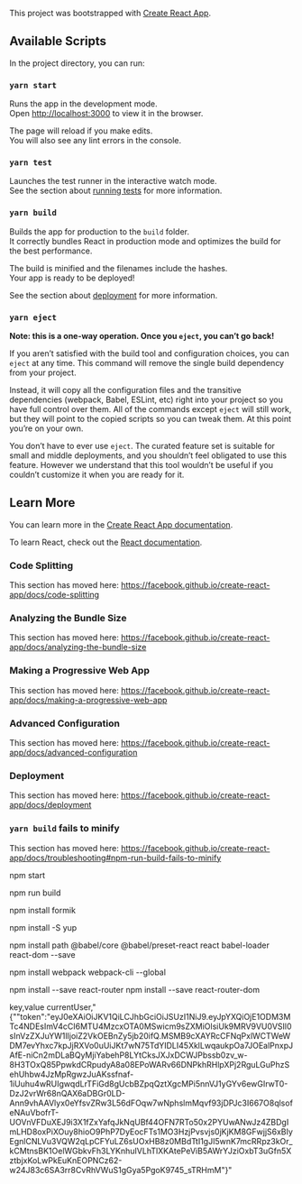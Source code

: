 This project was bootstrapped with [Create React App](https://github.com/facebook/create-react-app).

## Available Scripts

In the project directory, you can run:

### `yarn start`

Runs the app in the development mode.<br />
Open [http://localhost:3000](http://localhost:3000) to view it in the browser.

The page will reload if you make edits.<br />
You will also see any lint errors in the console.

### `yarn test`

Launches the test runner in the interactive watch mode.<br />
See the section about [running tests](https://facebook.github.io/create-react-app/docs/running-tests) for more information.

### `yarn build`

Builds the app for production to the `build` folder.<br />
It correctly bundles React in production mode and optimizes the build for the best performance.

The build is minified and the filenames include the hashes.<br />
Your app is ready to be deployed!

See the section about [deployment](https://facebook.github.io/create-react-app/docs/deployment) for more information.

### `yarn eject`

**Note: this is a one-way operation. Once you `eject`, you can’t go back!**

If you aren’t satisfied with the build tool and configuration choices, you can `eject` at any time. This command will remove the single build dependency from your project.

Instead, it will copy all the configuration files and the transitive dependencies (webpack, Babel, ESLint, etc) right into your project so you have full control over them. All of the commands except `eject` will still work, but they will point to the copied scripts so you can tweak them. At this point you’re on your own.

You don’t have to ever use `eject`. The curated feature set is suitable for small and middle deployments, and you shouldn’t feel obligated to use this feature. However we understand that this tool wouldn’t be useful if you couldn’t customize it when you are ready for it.

## Learn More

You can learn more in the [Create React App documentation](https://facebook.github.io/create-react-app/docs/getting-started).

To learn React, check out the [React documentation](https://reactjs.org/).

### Code Splitting

This section has moved here: https://facebook.github.io/create-react-app/docs/code-splitting

### Analyzing the Bundle Size

This section has moved here: https://facebook.github.io/create-react-app/docs/analyzing-the-bundle-size

### Making a Progressive Web App

This section has moved here: https://facebook.github.io/create-react-app/docs/making-a-progressive-web-app

### Advanced Configuration

This section has moved here: https://facebook.github.io/create-react-app/docs/advanced-configuration

### Deployment

This section has moved here: https://facebook.github.io/create-react-app/docs/deployment

### `yarn build` fails to minify

This section has moved here: https://facebook.github.io/create-react-app/docs/troubleshooting#npm-run-build-fails-to-minify



npm start

npm run build

npm install formik

npm install -S yup   

npm install path @babel/core @babel/preset-react react babel-loader react-dom --save

npm install webpack webpack-cli --global

npm install --save react-router
npm install --save react-router-dom


key,value
currentUser,"{""token":"eyJ0eXAiOiJKV1QiLCJhbGciOiJSUzI1NiJ9.eyJpYXQiOjE1ODM3MTc4NDEsImV4cCI6MTU4MzcxOTA0MSwicm9sZXMiOlsiUk9MRV9VU0VSIl0sInVzZXJuYW1lIjoiZ2VkOEBnZy5jb20ifQ.MSMB9cXAYRcCFNqPxlWCTWeWDM7evYhxc7kpJjRXVo0uUiJKt7wN75TdYIDLI45XklLwqaukpOa7JOEalPnxpJAfE-niCn2mDLaBQyMjiYabehP8LYtCksJXJxDCWJPbssb0zv_w-8H3TOxQ85PpwkdCRpudyA8a08EPoWARv66DNPkhRHlpXPj2RguLGuPhzSehUhbw4JzMpRgwzJuAKssfnaf-1iUuhu4wRUIgwqdLrTFiGd8gUcbBZpqQztXgcMPi5nnVJ1yGYv6ewGIrwT0-DzJ2vrWr68nQAX6aDBGr0LD-Ann9vhAAVlyx0eYfsvZRw3L56dFOqw7wNphslmMqvf93jDPJc3I667O8qlsofeNAuVbofrT-UOVnVFDuXEJ9i3X1fZxYafqJkNqUBf44OFN7RTo50x2PYUwANwJz4ZBDgImLHD8oxPiXOuy8hioO9PhP7DyEocFTs1MO3HzjPvsvjs0jKjKM8GFwjjS6xBIyEgnlCNLVu3VQW2qLpCFYuLZ6sUOxHB8z0MBdTtI1gJI5wnK7mcRRpz3kOr_kCMtnsBK1OelWGbkvFh3LYKnhuIVLhTlXKAtePeViB5AWrYJziOxbT3uGfn5XztbjxKoLwPkEuKnEOPNCz62-w24J83c6SA3rr8CvRhVWuS1gGya5PgoK9745_sTRHmM"}"